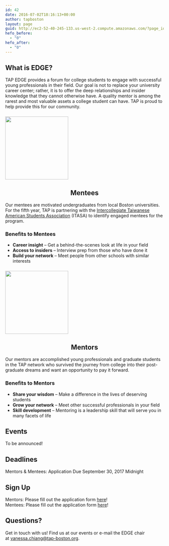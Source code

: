```yaml
---
id: 42
date: 2016-07-02T18:16:13+00:00
author: tapboston
layout: page
guid: http://ec2-52-40-245-133.us-west-2.compute.amazonaws.com/?page_id=42
hefo_before:
  - "0"
hefo_after:
  - "0"
---
```

## What is EDGE?

TAP EDGE provides a forum for college students to engage with successful young professionals in their field. Our goal is not to replace your university career center; rather, it is to offer the deep relationships and insider knowledge that they cannot otherwise have. A quality mentor is among the rarest and most valuable assets a college student can have. TAP is proud to help provide this for our community.

<div class="ezcol ezcol-one-half">
  <h3 style="text-align: left;">
    <img class="aligncenter wp-image-43 size-full" src="http://www.tap-boston.org/wp-content/uploads/2016/07/EdgeMentee.png" width="200" height="200" />
  </h3>
  
  <h2 style="text-align: center;">
    Mentees
  </h2>
  
  <p>
    Our mentees are motivated undergraduates from local Boston universities. For the fifth year, TAP is partnering with the <a href="http://itasa.org" target="_blank">Intercollegiate Taiwanese American Students Association</a> (ITASA) to identify engaged mentees for the program.
  </p>
  
  <h3>
    Benefits to Mentees
  </h3>
  
  <ul>
    <li>
      <strong>Career insight</strong> &#8211; Get a behind-the-scenes look at life in your field
    </li>
    <li>
      <strong>Access to insiders</strong> &#8211; Interview prep from those who have done it
    </li>
    <li>
      <strong>Build your network</strong> &#8211; Meet people from other schools with similar interests
    </li>
  </ul>
</div>

<div class="ezcol ezcol-one-half ezcol-last">
  <h3 style="text-align: left;">
    <img class="aligncenter wp-image-44 size-full" src="http://www.tap-boston.org/wp-content/uploads/2016/07/EdgeMentor.png" width="200" height="200" />
  </h3>
  
  <h2 style="text-align: center;">
    Mentors
  </h2>
  
  <p>
    Our mentors are accomplished young professionals and graduate students in the TAP network who survived the journey from college into their post-graduate dreams and want an opportunity to pay it forward.
  </p>
  
  <h3>
    Benefits to Mentors
  </h3>
  
  <ul>
    <li>
      <strong>Share your wisdom</strong> &#8211; Make a difference in the lives of deserving students
    </li>
    <li>
      <strong>Grow your network</strong> &#8211; Meet other successful professionals in your field
    </li>
    <li>
      <strong>Skill development</strong> &#8211; Mentoring is a leadership skill that will serve you in many facets of life
    </li>
  </ul>
</div>

<div class="ezcol-divider">
</div>

<div class="ezcol ezcol-one-third">
  <h2>
    <strong>Events</strong>
  </h2>
  
  <p>
    To be announced!
  </p>
</div>

<div class="ezcol ezcol-one-third">
  <h2>
    <strong>Deadlines</strong>
  </h2>
  
  <p>
    Mentors &#038; Mentees: Application Due September 30, 2017 Midnight
  </p>
</div>

<div class="ezcol ezcol-one-third ezcol-last">
  <h2>
    <strong>Sign Up</strong>
  </h2>
  
  <p>
    Mentors: Please fill out the application form <a href="https://docs.google.com/forms/d/e/1FAIpQLSfT1-80QoNycjLNeaZbyVI6D0mzQvOq3UfnmhY7z_reEGq2_Q/viewform">here</a>!<br /> Mentees: Please fill out the application form <a href="https://docs.google.com/forms/d/e/1FAIpQLSdrrcUKl7d1N6sAG5U2i0oi5bsiRie5KIbcBcUr-Q3Z3y1SFQ/viewform">here</a>!
  </p>
</div>

<div class="ezcol-divider">
</div>

## Questions?

Get in touch with us! Find us at our events or e-mail the EDGE chair at <vanessa.chiang@tap-boston.org>.